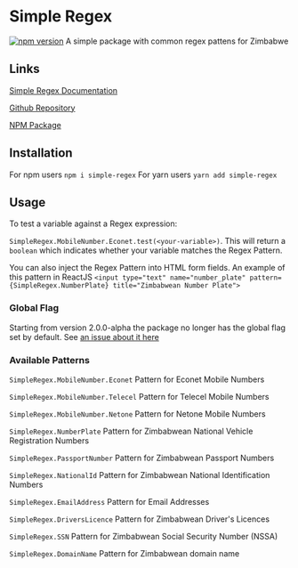 # Simple Regex
[![npm version](https://badge.fury.io/js/simple-regex.svg)](https://badge.fury.io/js/simple-regex)
A simple package with common regex pattens for Zimbabwe

## Links
[Simple Regex Documentation](https://simple-regex.netlify.com/)

[Github Repository](https://github.com/michaeldera/simple-regex)

[NPM Package](https://www.npmjs.com/package/simple-regex)

## Installation 
For npm users `npm i simple-regex`
For yarn users `yarn add simple-regex`

## Usage
To test a variable against a Regex expression: 

`SimpleRegex.MobileNumber.Econet.test(<your-variable>)`. This will return a `boolean` which indicates whether your variable matches the Regex Pattern.

You can also inject the Regex Pattern into HTML form fields. An example of this pattern in ReactJS 
`<input type="text" name="number_plate" pattern={SimpleRegex.NumberPlate} title="Zimbabwean Number Plate">`

### Global Flag
Starting from version 2.0.0-alpha the package no longer has the global flag set by default. See [an issue about it here](https://github.com/michaeldera/simple-regex-ts/issues/8) 

### Available Patterns

`SimpleRegex.MobileNumber.Econet` Pattern for Econet Mobile Numbers

`SimpleRegex.MobileNumber.Telecel` Pattern for Telecel Mobile Numbers

`SimpleRegex.MobileNumber.Netone` Pattern for Netone Mobile Numbers

`SimpleRegex.NumberPlate` Pattern for Zimbabwean National Vehicle Registration Numbers

`SimpleRegex.PassportNumber` Pattern for Zimbabwean Passport Numbers

`SimpleRegex.NationalId` Pattern for Zimbabwean National Identification Numbers 

`SimpleRegex.EmailAddress` Pattern for Email Addresses

`SimpleRegex.DriversLicence` Pattern for Zimbabwean Driver's Licences

`SimpleRegex.SSN` Pattern for Zimbabwean Social Security Number (NSSA)

`SimpleRegex.DomainName` Pattern for Zimbabwean domain name